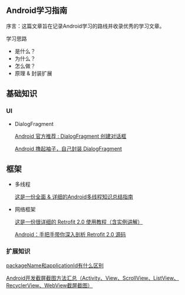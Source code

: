 ## Android学习指南

序言：这篇文章旨在记录Android学习的路线并收录优秀的学习文章。

学习思路

 * 是什么？
 * 为什么？
 * 怎么做？
 * 原理 & 封装扩展
    
## 基础知识
### UI
* DialogFragment

    [Android 官方推荐 : DialogFragment 创建对话框](https://blog.csdn.net/lmj623565791/article/details/37815413)

    [Android 撸起袖子，自己封装 DialogFragment
    ](https://mp.weixin.qq.com/s?__biz=MzIxNzU1Nzk3OQ==&mid=2247484330&idx=1&sn=b1b4f88041520fa01685a8ca3885ff7e&chksm=97f6bd1ea08134088d28281021cb210d636546057fbf2f5100d6c98a695d67aa20b7bc7237d7&scene=38#wechat_redirect)

## 框架

* 多线程

    [这是一份全面 & 详细的Android多线程知识总结指南](https://juejin.im/post/5d12c1c66fb9a07ee30e2821#heading-4)

* 网络框架

    [这是一份很详细的 Retrofit 2.0 使用教程（含实例讲解）](https://blog.csdn.net/carson_ho/article/details/73732076)

    [Android：手把手带你深入剖析 Retrofit 2.0 源码](https://blog.csdn.net/carson_ho/article/details/73732115)



### 扩展知识

[packageName和applicationId有什么区别](https://blog.csdn.net/u011889786/article/details/54296462)

[Android开发截屏截图方法汇总（Activity、View、ScrollView、ListView、RecyclerView、WebView截屏截图）](https://www.jianshu.com/p/81c413a3692f)
 






